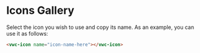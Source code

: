 # Icons Gallery

Select the icon you wish to use and copy its name. 
As an example, you can use it as follows:

```html
<vwc-icon name="icon-name-here"></vwc-icon>
```

<vwc-text-field id="iconsTextField" icon="search-line" label="Search Icons" oninput="onClickFilter()" style="display: flex;"></vwc-text-field>

<vwc-tag-group onclick="onClickFilter()">
  <vwc-tag id="solidTag" label="Solid" selectable></vwc-tag>
  <vwc-tag id="linearTag" label="Linear" selectable></vwc-tag>
  <vwc-tag id="singleTag" label="Single Color" selectable></vwc-tag>
  <vwc-tag id="multiTag" label="Multi Color" selectable></vwc-tag>
</vwc-tag-group>

<vwc-layout id="iconsLayout" gutters="small" column-basis="small" style="--layout-column-gap: 0; --layout-row-gap: 0;"></vwc-layout>

<vwc-button id="showMoreButton" label="Show More" appearance='filled' onclick="showMore()" style="display: flex;"></vwc-button>

<script async>

  const VERSION = "4.1.2";
  const ICONS_TO_SHOW = 16;
  let jsonData;
  let index = 0;
  let iconsShown = ICONS_TO_SHOW;

  fetchJSONData();

  async function fetchJSONData() {
    const response = await fetch(`https://icon.resources.vonage.com/v${VERSION}/manifest.json`);
    jsonData = await response.json();

    showIcons(jsonData);
  } 

  function showIcons(data) {
    index = 0;
    while (last = iconsLayout.lastChild) iconsLayout.removeChild(last);
    while(index < data.length){
      addIcon(data[index].id);
      if(++ index >= ICONS_TO_SHOW) break;
    }
    hideShowMoreButton(data);
  }

  function showMoreIcons(data){
    while(index < data.length){
      addIcon(data[index].id);
      if(++ index >= iconsShown) break;
    }
    hideShowMoreButton(data);
  }

  function disableShowMoreButton(data){
    showMoreButton.disabled = (iconsShown >= data.length);
  }

  function showMore(){
    iconsShown += ICONS_TO_SHOW;
    filterIcons();
  }

  function addIcon(id){
      const emptyState = document.createElement('vwc-empty-state');
      emptyState.headline = emptyState.icon = id;
      iconsLayout.appendChild(emptyState);
  }

  function onClickFilter() {
    iconsShown = ICONS_TO_SHOW;
    filterIcons();
  }

  function filterIcons() {
    let iconsArray = jsonData.filter(item => item.keyword.some(icon => icon.includes(iconsTextField.value)));

    iconsArray = filterIconsByTags(iconsArray);
    iconsShown > ICONS_TO_SHOW ? showMoreIcons(iconsArray) : showIcons(iconsArray);
  }

   function filterIconsByTags(iconsArray) {
    if(solidTag.selected){
      iconsArray = iconsArray.filter(item => item.tag.some(icon => icon === "style_weight_solid"));
    }
    if(linearTag.selected){
      iconsArray = iconsArray.filter(item => item.tag.some(icon => icon === "style_weight_regular"));
    }
    if(singleTag.selected){
      iconsArray = iconsArray.filter(item => item.tag.some(icon => icon === "style_color_single"));
    }
    if(multiTag.selected){
      iconsArray = iconsArray.filter(item => item.tag.some(icon => icon === "style_color_multi"));
    }

    return iconsArray;
   }

</script>